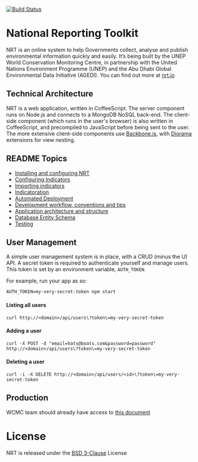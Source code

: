 [![Build Status](https://travis-ci.org/unepwcmc/NRT.png)](https://travis-ci.org/unepwcmc/NRT)

# National Reporting Toolkit

NRT is an online system to help Governments collect, analyse and publish
environmental information quickly and easily. It’s being built by the
UNEP World Conservation Monitoring Centre, in partnership with the
United Nations Environment Programme (UNEP) and the Abu Dhabi Global
Environmental Data Initiative (AGEDI). You can find out more at
[nrt.io](http://nrt.io)

## Technical Architecture
NRT is a web application, written in CoffeeScript. The server component
runs on Node.js and connects to a MongoDB NoSQL back-end. The client-side
component (which runs in the user's browser) is also written in CoffeeScript,
and precompiled to JavaScript before being sent to the user. The more extensive
client-side components use [Backbone.js](), with [Diorama]() extensions for view nesting.

## README Topics
* [Installing and configuring NRT](server/docs/Installation.md)
* [Configuring Indicators](server/docs/IndicatorDefinitions.md)
* [Importing indicators](server/docs/IndicatorImporters.md)
* [Indicatoration](server/components/indicatorator/README.md)
* [Automated Deployment](server/docs/Deployment.md)
* [Development workflow, conventions and tips](server/docs/Tests.md)
* [Application architecture and structure](server/docs/AppStructure.md)
* [Database Entity Schema](server/docs/Schema.md)
* [Testing](server/docs/Tests.md)

## User Management

A simple user management system is in place, with a CRUD (minus the U)
API. A secret token is required to authenticate yourself and manage
users. This token is set by an environment variable, `AUTH_TOKEN`.

For example, run your app as so:

    AUTH_TOKEN=my-very-secret-token npm start

#### Listing all users

    curl http://<domain>/api/users\?token\=my-very-secret-token

#### Adding a user

    curl -X POST -d "email=hats@boats.com&password=password" http://<domain>/api/users\?token\=my-very-secret-token

#### Deleting a user

    curl -i -X DELETE http://<domain>/api/users/<id>\?token\=my-very-secret-token


## Production

WCMC team should already have access to [this document](https://docs.google.com/a/peoplesized.com/document/d/1dYMO3PJhRlTDQ2BEUUOcLwqX0IfJ5UP_UYyfQllnXeQ/)

# License

NRT is released under the [BSD 3-Clause](http://opensource.org/licenses/BSD-3-Clause) License

